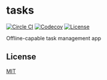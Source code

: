 # tasks

[![Circle CI](https://img.shields.io/circleci/project/github/raviqqe/tasks/master.svg?style=flat-square)](https://circleci.com/gh/raviqqe/tasks)
[![Codecov](https://img.shields.io/codecov/c/github/raviqqe/tasks.svg?style=flat-square)](https://codecov.io/gh/raviqqe/tasks)
[![License](https://img.shields.io/github/license/raviqqe/tasks.svg?style=flat-square)](LICENSE)

Offline-capable task management app

## License

[MIT](LICENSE)
